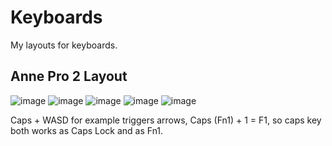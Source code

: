 # Keyboards

My layouts for keyboards.

## Anne Pro 2 Layout

![image](https://github.com/gazedash/Keyboards/assets/11088992/7e5187cc-436e-4f3e-8f44-161d53b1a9f2)
![image](https://github.com/gazedash/Keyboards/assets/11088992/db35a3f7-f224-4c62-b9b3-67c419bb2876)
![image](https://github.com/gazedash/Keyboards/assets/11088992/2ff40fbf-1b4c-4513-8446-58bbac5d7e81)
![image](https://github.com/gazedash/Keyboards/assets/11088992/6cc126f9-6c66-45fe-ab86-e63db1b0de2e)
![image](https://github.com/gazedash/Keyboards/assets/11088992/81f6bdd8-586e-43a1-836e-da5586372d89)

Caps + WASD for example triggers arrows, Caps (Fn1) + 1 = F1, so caps key both works as Caps Lock and as Fn1.



